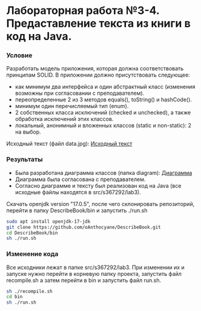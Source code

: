# Лабораторная работа №3-4. Предаставление текста из книги в код на Java.
### Условие
Разработать модель приложения, которая должна соответствовать принципам SOLID.
В приложении должно присутствовать следующее:
- как минимум два интерфейса и один абстрактный класс (изменения возможны при согласовании с преподавателем).
- переопределенные 2 из 3 методов equals(), toString() и hashCode().
- минимум один перечисляемый тип (enum).
- 2 собственных класса исключений (checked и unchecked), а также обработка исключений этих классов.
- локальный, анонимный и вложенных классов (static и non-static): 2 на выбор.

Исходный текст (файл data.jpg):
[Исходный текст](data.jpg)

### Результаты
- Была разработана диаграмма классов (папка diagram):
[Диаграмма](diagram.png)
- Диаграмма была согласована с преподавателем.
- Согласно диаграмме и тексту был реализован код на Java (все исходные файлы находятся в src/s367292/lab3).

Скачать openjdk version "17.0.5", после чего склонировать репозиторий, перейти в папку DescribeBook/bin и запустить ./run.sh
```bash
sudo apt install openjdk-17-jdk 
git clone https://github.com/oAnthocyane/DescribeBook.git
cd DescribeBook/bin
sh ./run.sh
```

### Изменение кода

Все исходники лежат в папке src/s367292/lab3.
При изменении их и запуске нужно перейти в корневую папку проекта, запустить файл recompile.sh а затем перейти в bin и запустить файл run.sh.
```bash
sh ./recompile.sh
cd bin
sh ./run.sh
```
